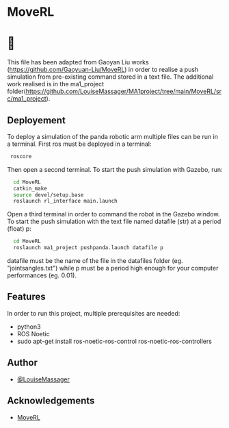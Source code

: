 # MoveRL
# :panda_face:

This file has been adapted from Gaoyan Liu works (https://github.com/Gaoyuan-Liu/MoveRL) in order to realise a push simulation from pre-existing command stored in a text file. The additional work realised is in the ma1_project folder(https://github.com/LouiseMassager/MA1project/tree/main/MoveRL/src/ma1_project).

## Deployement
To deploy a simulation of the panda robotic arm multiple files
can be run in a terminal. First ros must be deployed in a terminal:
```bash
 roscore
```

Then open a second terminal.
To start the push simulation with Gazebo, run:
```bash
  cd MoveRL
  catkin_make
  source devel/setup.base
  roslaunch rl_interface main.launch
```
Open a third terminal in order to command the robot in the Gazebo window.
To start the push simulation with the text file named datafile (str) at a period (float) p:
```bash
  cd MoveRL
  roslaunch ma1_project pushpanda.launch datafile p
```
datafile must be the name of the file in the datafiles folder (eg. "jointsangles.txt") while p must be a period high enough for your computer performances (eg. 0.01).
 

## Features

In order to run this project, multiple prerequisites are needed:
- python3
- ROS Noetic
- sudo apt-get install ros-noetic-ros-control ros-noetic-ros-controllers

## Author

- [@LouiseMassager](https://github.com/LouiseMassager)



## Acknowledgements

 - [MoveRL](https://github.com/Gaoyuan-Liu/MoveRL)
